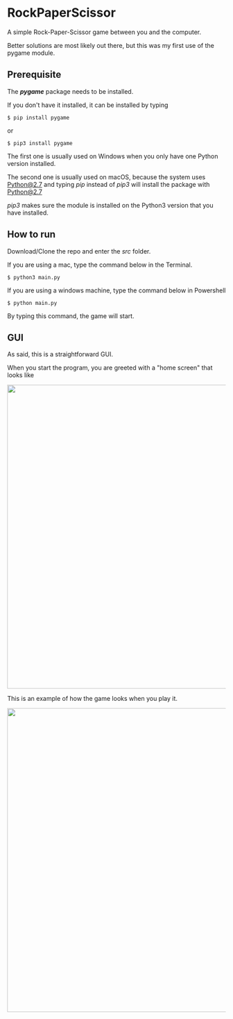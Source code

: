 # RockPaperScissor

A simple Rock-Paper-Scissor game between you and the computer.

Better solutions are most likely out there, but this was my first use of the pygame module.

## Prerequisite

The ***pygame*** package needs to be installed.

If you don't have it installed, it can be installed by typing

```
$ pip install pygame
```

or

```
$ pip3 install pygame
```

The first one is usually used on Windows when you only have one Python version installed.

The second one is usually used on macOS, because the system uses Python@2.7 and typing *pip* instead of *pip3* will install the package with Python@2.7

*pip3* makes sure the module is installed on the Python3 version that you have installed.

## How to run

Download/Clone the repo and enter the *src* folder.

If you are using a mac, type the command below in the Terminal.

```
$ python3 main.py
```

If you are using a windows machine, type the command below in Powershell

```
$ python main.py
```
By typing this command, the game will start.

## GUI

As said, this is a straightforward GUI.

When you start the program, you are greeted with a "home screen" that looks like

<img src="https://github.com/Hvaheterdu/rock-paper-scissor/blob/main/resources/images/home_screen.png" width="700">

This is an example of how the game looks when you play it.

<img src="https://github.com/Hvaheterdu/rock-paper-scissor/blob/main/resources/images/game_screen.png" width="700">
